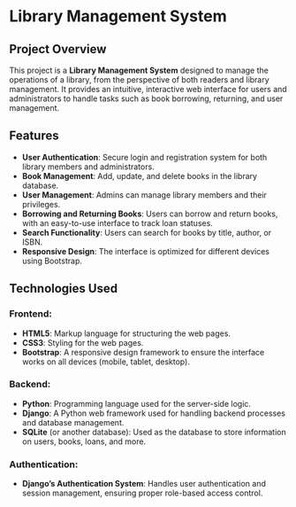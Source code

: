 # Library Management System

## Project Overview

This project is a **Library Management System** designed to manage the operations of a library, from the perspective of both readers and library management. It provides an intuitive, interactive web interface for users and administrators to handle tasks such as book borrowing, returning, and user management.

## Features

- **User Authentication**: Secure login and registration system for both library members and administrators.
- **Book Management**: Add, update, and delete books in the library database.
- **User Management**: Admins can manage library members and their privileges.
- **Borrowing and Returning Books**: Users can borrow and return books, with an easy-to-use interface to track loan statuses.
- **Search Functionality**: Users can search for books by title, author, or ISBN.
- **Responsive Design**: The interface is optimized for different devices using Bootstrap.

## Technologies Used

### Frontend:
- **HTML5**: Markup language for structuring the web pages.
- **CSS3**: Styling for the web pages.
- **Bootstrap**: A responsive design framework to ensure the interface works on all devices (mobile, tablet, desktop).

### Backend:
- **Python**: Programming language used for the server-side logic.
- **Django**: A Python web framework used for handling backend processes and database management.
- **SQLite** (or another database): Used as the database to store information on users, books, loans, and more.

### Authentication:
- **Django’s Authentication System**: Handles user authentication and session management, ensuring proper role-based access control.

